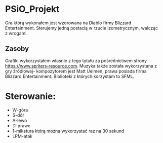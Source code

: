 # PSiO_Projekt
Gra którą wykonałem jest wzorowana na Diablo firmy Blizzard Entertainment. Sterujemy jedną postacią w rzucie izometrycznym, walcząc z wrogami.
## Zasoby
Grafiki wykorzystałem właśnie z tego tytułu za pośrednictwem strony https://www.spriters-resource.com.
Muzyka także została wykorzystana z gry źródłowej- kompozytorem jest Matt Uelmen, prawa posiada firma Blizzard Entertainment.
Biblioteki z których korzystam to SFML.

# Sterowanie:
* W-góra
* S-dół
* A-lewo
* D-prawo
* 1-mikstura którą można wykorzystać raz na 30 sekund
* LPM-atak



